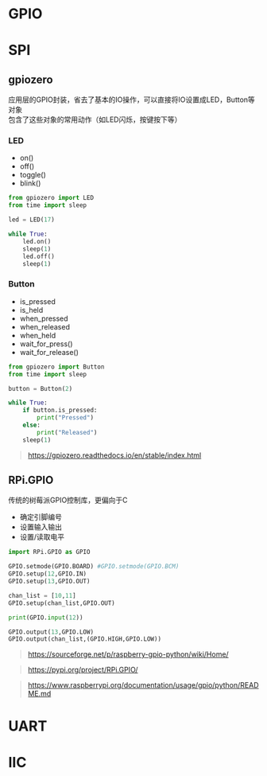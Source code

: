 # GPIO

# SPI
## gpiozero
应用层的GPIO封装，省去了基本的IO操作，可以直接将IO设置成LED，Button等对象  
包含了这些对象的常用动作（如LED闪烁，按键按下等）
### LED
* on()
* off()
* toggle()
* blink()
``` python
from gpiozero import LED
from time import sleep

led = LED(17)

while True:
    led.on()
    sleep(1)
    led.off()
    sleep(1)
```
### Button
* is_pressed
* is_held
* when_pressed
* when_released
* when_held 
* wait_for_press() 
* wait_for_release()
``` python
from gpiozero import Button
from time import sleep

button = Button(2)

while True:
    if button.is_pressed:
        print("Pressed")
    else:
        print("Released")
    sleep(1)
```
> https://gpiozero.readthedocs.io/en/stable/index.html

## RPi.GPIO  
传统的树莓派GPIO控制库，更偏向于C  
* 确定引脚编号
* 设置输入输出
* 设置/读取电平

``` python
import RPi.GPIO as GPIO

GPIO.setmode(GPIO.BOARD) #GPIO.setmode(GPIO.BCM)
GPIO.setup(12,GPIO.IN)
GPIO.setup(13,GPIO.OUT)

chan_list = [10,11]
GPIO.setup(chan_list,GPIO.OUT)

print(GPIO.input(12))

GPIO.output(13,GPIO.LOW)
GPIO.output(chan_list,(GPIO.HIGH,GPIO.LOW))
```

> https://sourceforge.net/p/raspberry-gpio-python/wiki/Home/

> https://pypi.org/project/RPi.GPIO/

> https://www.raspberrypi.org/documentation/usage/gpio/python/README.md
# UART

# IIC

# 
